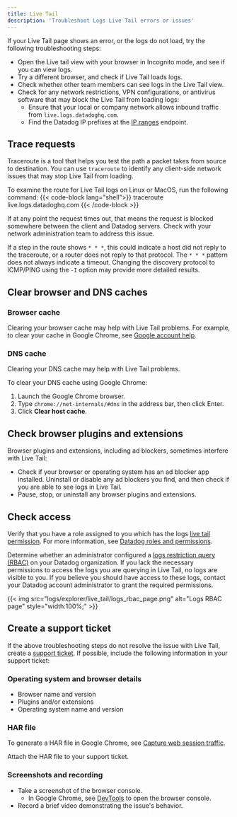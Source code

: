 ```yaml
---
title: Live Tail
description: 'Troubleshoot Logs Live Tail errors or issues'
---
```


If your Live Tail page shows an error, or the logs do not load, try the following troubleshooting steps:

* Open the Live tail view with your browser in Incognito mode, and see if you can view logs.
* Try a different browser, and check if Live Tail loads logs.
* Check whether other team members can see logs in the Live Tail view.
* Check for any network restrictions, VPN configurations, or antivirus software that may block the Live Tail from loading logs:
	- Ensure that your local or company network allows inbound traffic from `live.logs.datadoghq.com`.
	- Find the Datadog IP prefixes at the [IP ranges][1] endpoint.

## Trace requests

Traceroute is a tool that helps you test the path a packet takes from source to destination. You can use `traceroute` to identify any client-side network issues that may stop Live Tail from loading.

To examine the route for Live Tail logs on Linux or MacOS, run the following command:
{{< code-block lang="shell">}}
traceroute live.logs.datadoghq.com
{{< /code-block >}}

If at any point the request times out, that means the request is blocked somewhere between the client and Datadog servers. Check with your network administration team to address this issue.    

If a step in the route shows `* * *`, this could indicate a host did not reply to the traceroute, or a router does not reply to that protocol. The `* * *` pattern does not always indicate a timeout. Changing the discovery protocol to ICMP/PING using the `-I` option may provide more detailed results.

## Clear browser and DNS caches

### Browser cache

Clearing your browser cache may help with Live Tail problems. For example, to clear your cache in Google Chrome, see [Google account help][2].

### DNS cache

Clearing your DNS cache may help with Live Tail problems.

To clear your DNS cache using Google Chrome:
1. Launch the Google Chrome browser.
1. Type `chrome://net-internals/#dns` in the address bar, then click Enter.
1. Click **Clear host cache**.

## Check browser plugins and extensions

Browser plugins and extensions, including ad blockers, sometimes interfere with Live Tail: 
- Check if your browser or operating system has an ad blocker app installed. Uninstall or disable any ad blockers you find, and then check if you are able to see logs in Live Tail.
- Pause, stop, or uninstall any browser plugins and extensions.

## Check access

Verify that you have a role assigned to you which has the logs [live tail permission][3]. For more information, see [Datadog roles and permissions][4].

Determine whether an administrator configured a [logs restriction query (RBAC)][5] on your Datadog organization. If you lack the necessary permissions to access the logs you are querying in Live Tail, no logs are visible to you. If you believe you should have access to these logs, contact your Datadog account administrator to grant the required permissions.

{{< img src="logs/explorer/live_tail/logs_rbac_page.png" alt="Logs RBAC page" style="width:100%;" >}}

## Create a support ticket

If the above troubleshooting steps do not resolve the issue with Live Tail, create a [support ticket][6]. If possible, include the following information in your support ticket:

### Operating system and browser details

- Browser name and version 
- Plugins and/or extensions
- Operating system name and version

### HAR file

To generate a HAR file in Google Chrome, see [Capture web session traffic][7].

Attach the HAR file to your support ticket.

### Screenshots and recording
- Take a screenshot of the browser console.
    - In Google Chrome, see [DevTools][8] to open the browser console.
- Record a brief video demonstrating the issue's behavior.

[1]: https://ip-ranges.datadoghq.com
[2]: https://support.google.com/accounts/answer/32050?hl=en&co=GENIE.Platform%3DDesktop
[3]: /logs/guide/logs-rbac-permissions/?tab=ui#logs_live_tail
[4]: /account_management/rbac/permissions/
[5]: /logs/guide/logs-rbac/?tab=ui
[6]: https://help.datadoghq.com/hc/en-us/requests/new
[7]: https://support.google.com/admanager/answer/10358597?hl=en
[8]: https://developer.chrome.com/docs/devtools/open
